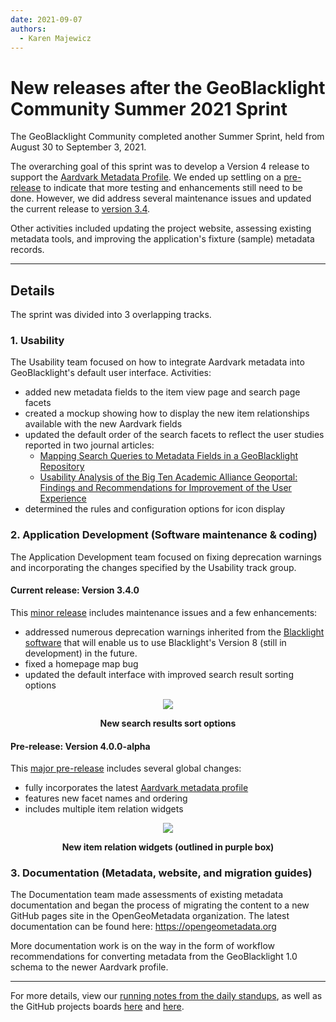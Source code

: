 ```yaml
---
date: 2021-09-07 
authors: 
  - Karen Majewicz
---
```


# New releases after the GeoBlacklight Community Summer 2021 Sprint

The GeoBlacklight Community completed another Summer Sprint, held from August 30 to September 3, 2021. 

<!-- more -->

The overarching goal of this sprint was to develop a Version 4 release to support the <a href="https://opengeometadata.github.io/docs/aardvarkSchema">Aardvark Metadata Profile</a>. We ended up settling on a <a href="https://github.com/geoblacklight/geoblacklight/releases/tag/v4.0.0-alpha">pre-release</a> to indicate that more testing and enhancements still need to be done. However, we did address several maintenance issues and updated the current release to <a href="https://github.com/geoblacklight/geoblacklight/releases/tag/v3.4.0">version 3.4</a>.

Other activities included updating the project website, assessing existing metadata tools, and improving the application's fixture (sample) metadata records.

---------------------------

## Details
The sprint was divided into 3 overlapping tracks.


### 1. Usability

The Usability team focused on how to integrate  Aardvark metadata into GeoBlacklight's default user interface. Activities:
- added new metadata fields to the item view page and search page facets 
- created a mockup showing how to display the new item relationships available with the new Aardvark fields
- updated the default order of the search facets to reflect the user studies reported in two journal articles:
	- <a href ="https://www.tandfonline.com/doi/abs/10.1080/19386389.2020.1915459">Mapping Search Queries to Metadata Fields in a GeoBlacklight Repository</a>
	- <a href ="https://journal.code4lib.org/articles/12932">Usability Analysis of the Big Ten Academic Alliance Geoportal: Findings and Recommendations for Improvement of the User Experience</a>
- determined the rules and configuration options for icon display

### 2. Application Development (Software maintenance & coding)

The Application Development team focused on fixing deprecation warnings and incorporating the changes specified by the Usability track group.

#### Current release: Version 3.4.0
This <a href="https://github.com/geoblacklight/geoblacklight/releases/tag/v3.4.0">minor release</a> includes maintenance issues and a few enhancements:
- addressed numerous deprecation warnings inherited from the <a href = "http://projectblacklight.org/">Blacklight software</a> that will enable us to use Blacklight's Version 8 (still in development) in the future.
- fixed a homepage map bug
- updated the default interface with improved search result sorting options

<p align="center">
  <img src="/images/sortOptions.jpg" />
  <figcaption align = "center"><b>New search results sort options</b></figcaption>
</p>



#### Pre-release: Version 4.0.0-alpha
This <a href="https://github.com/geoblacklight/geoblacklight/releases/tag/v4.0.0-alpha">major pre-release</a> includes several global changes:
- fully incorporates the latest <a href="https://opengeometadata.org/ogm-aardvark">Aardvark metadata profile</a>
- features new facet names and ordering
- includes multiple item relation widgets
<p align="center">
  <img src="/images/allRelationships.jpg" />
  <figcaption align = "center"><b>New item relation widgets (outlined in purple box)</b></figcaption>
</p>



### 3. Documentation (Metadata, website, and migration guides)

The Documentation team made assessments of existing metadata documentation and began the process of migrating the content to a new GitHub pages site in the OpenGeoMetadata organization. The latest documentation can be found here: <a href="https://opengeometadata.org">https://opengeometadata.org</a>

More documentation work is on the way in the form of workflow recommendations for converting metadata from the GeoBlacklight 1.0 schema to the newer Aardvark profile.


------------
For more details, view our <a href = "https://docs.google.com/document/d/e/2PACX-1vS6ga9NA09rqcf36IXmeCqlydXUZzZoYLcqIHZqeBL382Jcr5Bdi7qQTSBx85tpf4pAhL93pZjEwqEr/pub">running notes from the daily standups</a>, as well as the GitHub projects boards <a href="https://github.com/geoblacklight/geoblacklight/projects">here</a> and <a href ="https://github.com/orgs/geoblacklight/projects">here</a>.